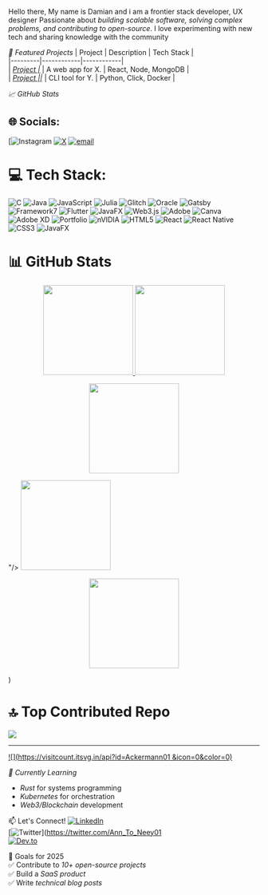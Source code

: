 Hello there, My name is Damian and i am a frontier stack developer, UX designer 
Passionate about *building scalable software, solving complex problems, and contributing to open-source*. I love experimenting with new tech and sharing knowledge with the community 

*🚀 Featured Projects* 
| Project | Description | Tech Stack |  
|---------|------------|------------|  
| *[Project |](https://github.com/you/project1)* | A web app for X. | React, Node, MongoDB |  
| *[Project ||](https://github.com/you/project2)* | CLI tool for Y. | Python, Click, Docker |  

*📈 GitHub Stats*

## 🌐 Socials:
 [![Instagram](Https://Instagram.com/@just_damien10) [![X](https://img.shields.io/badge/X-black.svg?logo=X&logoColor=white)](https://x.com/Ann_To_Neey01) [![email](https://img.shields.io/badge/Email-D14836?logo=gmail&logoColor=white)](mailto:udokoroemmanuel6@gmail.com) 

# 💻 Tech Stack:
![C](https://img.shields.io/badge/c-%2300599C.svg?style=for-the-badge&logo=c&logoColor=white) ![Java](https://img.shields.io/badge/java-%23ED8B00.svg?style=for-the-badge&logo=openjdk&logoColor=white) ![JavaScript](https://img.shields.io/badge/javascript-%23323330.svg?style=for-the-badge&logo=javascript&logoColor=%23F7DF1E) ![Julia](https://img.shields.io/badge/datadog-%23632CA6.svg?style=for-the-badge&logo=datadog&logoColor=white) ![Glitch](https://img.shields.io/badge/glitch-%233333FF.svg?style=for-the-badge&logo=glitch&logoColor=white) ![Oracle](https://img.shields.io/badge/Oracle-F80000?style=for-the-badge&logo=oracle&logoColor=white) ![Gatsby](https://img.shields.io/badge/Gatsby-%23663399.svg?style=for-the-badge&logo=gatsby&logoColor=white) ![Framework7](https://img.shields.io/badge/framework7-%23EE350F.svg?style=for-the-badge&logo=framework7&logoColor=white) ![Flutter](https://img.shields.io/badge/Flutter-%2302569B.svg?style=for-the-badge&logo=Flutter&logoColor=white) ![JavaFX](https://img.shields.io/badge/javafx-%23FF0000.svg?style=for-the-badge&logo=javafx&logoColor=white) ![Web3.js](https://img.shields.io/badge/web3.js-F16822?style=for-the-badge&logo=web3.js&logoColor=white) ![Adobe](https://img.shields.io/badge/adobe%20photoshop-%2331A8FF.svg?style=for-the-badge&logo=adobe%20photoshop&logoColor=white) ![Canva](https://img.shields.io/badge/Canva-%2300C4CC.svg?style=for-the-badge&logo=Canva&logoColor=white) ![Adobe XD](https://img.shields.io/badge/Adobe%20XD-470137?style=for-the-badge&logo=Adobe%20XD&logoColor=#FF61F6) ![Portfolio](https://img.shields.io/badge/Portfolio-%23000000.svg?style=for-the-badge&logo=firefox&logoColor=#FF7139) ![nVIDIA](https://img.shields.io/badge/nVIDIA-%2376B900.svg?style=for-the-badge&logo=nVIDIA&logoColor=white) ![HTML5](https://img.shields.io/badge/html5-%23E34F26.svg?style=for-the-badge&logo=html5&logoColor=white) ![React](https://img.shields.io/badge/react-%2320232a.svg?style=for-the-badge&logo=react&logoColor=%2361DAFB) ![React Native](https://img.shields.io/badge/react_native-%2320232a.svg?style=for-the-badge&logo=react&logoColor=%2361DAFB) ![CSS3](https://img.shields.io/badge/css3-%231572B6.svg?style=for-the-badge&logo=css3&logoColor=white) ![JavaFX](https://img.shields.io/badge/javafx-%23FF0000.svg?style=for-the-badge&logo=javafx&logoColor=white)
# 📊 GitHub Stats

<p align="center">
  <a href="https://github.com/Ackermann01">
    <img src="https://github-readme-stats.vercel.app/api?username=Ackermann01&show_icons=true&theme=tokyonight&hide_border=true&include_all_commits=true&count_private=true" height="180cm"/>
  </a>
  <a href="https://github.com/Ackermann01">
    <img src="https://github-readme-streak-stats.herokuapp.com?user=Ackermann01&theme=tokyonight&hide_border=true" height="180cm"/>
  </a>
</p>

<p align="center">
  <a href="https://github.com/Ackermann01">
    <img src="https://github-readme-stats.vercel.app/api/top-langs/?username=Ackermann01&theme=tokyonight&hide_border=true&layout=compact" height="180em"/>
  </a>
</p>"/>
  </a>
  <a href="https://github.com/Ackermann01">
    <img src="https://github-readme-streak-stats.herokuapp.com?user=Ackermann01&theme=tokyonight&hide_border=true" height="180em"/>
  </a>
</p>

<p align="center">
  <a href="https://github.com/Ackermann01">
    <img src="https://github-readme-stats.vercel.app/api/top-langs/?username=Ackermann01&theme=tokyonight&hide_border=true&layout=compact" height="180em"/>
  </a>
</p>)

# 🔝 Top Contributed Repo
![](https://github-contributor-stats.vercel.app/api?username=Ackermann01&limit=12&theme=dark&combine_all_yearly_contributions=true)

---
[![](https://visitcount.itsvg.in/api?id=Ackermann01 &icon=0&color=0)](https://visitcount.itsvg.in)

<!-- Proudly created with GPRM ( https://gprm.itsvg.in ) -->
*🌱 Currently Learning*  
- *Rust* for systems programming  
- *Kubernetes* for orchestration  
- *Web3/Blockchain* development  

📫 Let's Connect!
[![LinkedIn](https://img.shields.io/badge/-LinkedIn-0A66C2?logo=linkedin&logoColor=white)](https://linkedin.com/in/yourprofile)  
[![Twitter](https://img.shields.io/badge/-Twitter-1DA1F2?logo=twitter&logoColor=white)](https://twitter.com/Ann_To_Neey01  
[![Dev.to](https://img.shields.io/badge/-Dev.to-0A0A0A?logo=dev.to&logoColor=white)](https://dev.to/yourusername)  

🎯 Goals for 2025  
✅ Contribute to *10+ open-source projects*  
✅ Build a *SaaS product*  
✅ Write *technical blog posts*  
